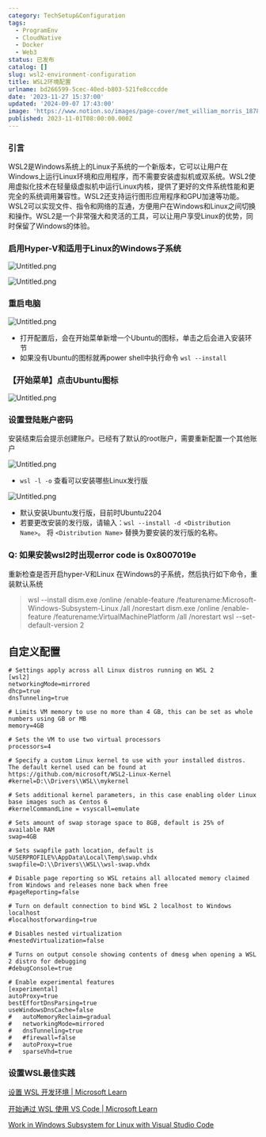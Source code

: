 ```yaml
---
category: TechSetup&Configuration
tags:
  - ProgramEnv
  - CloudNative
  - Docker
  - Web3
status: 已发布
catalog: []
slug: wsl2-environment-configuration
title: WSL2环境配置
urlname: bd266599-5cec-40ed-b803-521fe8cccdde
date: '2023-11-27 15:37:00'
updated: '2024-09-07 17:43:00'
image: 'https://www.notion.so/images/page-cover/met_william_morris_1878.jpg'
published: 2023-11-01T08:00:00.000Z
---
```


### 引言


WSL2是Windows系统上的Linux子系统的一个新版本，它可以让用户在Windows上运行Linux环境和应用程序，而不需要安装虚拟机或双系统。WSL2使用虚拟化技术在轻量级虚拟机中运行Linux内核，提供了更好的文件系统性能和更完全的系统调用兼容性。WSL2还支持运行图形应用程序和GPU加速等功能。WSL2可以实现文件、指令和网络的互通，方便用户在Windows和Linux之间切换和操作。WSL2是一个非常强大和灵活的工具，可以让用户享受Linux的优势，同时保留了Windows的体验。


### 启用Hyper-V和适用于Linux的Windows子系统


![Untitled.png](https://prod-files-secure.s3.us-west-2.amazonaws.com/5d24fe63-e567-4804-86f9-9fdc62e13082/62efe4d1-37d6-4606-a7b8-34dcd63ff38a/Untitled.png?X-Amz-Algorithm=AWS4-HMAC-SHA256&X-Amz-Content-Sha256=UNSIGNED-PAYLOAD&X-Amz-Credential=ASIAZI2LB466QYHBKVVV%2F20250304%2Fus-west-2%2Fs3%2Faws4_request&X-Amz-Date=20250304T213440Z&X-Amz-Expires=3600&X-Amz-Security-Token=IQoJb3JpZ2luX2VjEL3%2F%2F%2F%2F%2F%2F%2F%2F%2F%2FwEaCXVzLXdlc3QtMiJHMEUCIQDVTCdgkTRt9KPTLeddDzbc8FD8QRs7dFCstw20g9hFpAIgCoJ811FlOxFKQxrb59q1y6K1Ika8OhDq5UmVBDNg%2BPAqiAQI9v%2F%2F%2F%2F%2F%2F%2F%2F%2F%2FARAAGgw2Mzc0MjMxODM4MDUiDEGkbPwgGWXb55ybbircA5MWiq4U1fNQLYAMvHIz2O6t%2F5EVAh8W7fD1SiVUAY%2BdtutJIQtfroERZg9HsD1a8fYGGOUjb035fDEjmUFJvuGS6f4gneOMm%2BfmhCXdFBkZYY4KZgC4f4ZZVc6c5iRQiOKAol0QjosPyN4Kjwp2CuZN2AVo82HWlAFv0fQn%2Fcs9ePFWbVMhILkgvRmfy3LNPyCPUKcwNYbZoC9XouShuB2RiDQhx01XivRbFMDl6VWl03Za4M91UIHUD8KchL7Cc1t7E6tYD6MHtcDQ4zzkXt8RnUu9dpm7Vg3%2BAe47NPZriU%2FXRid0y5sA9lr5Phi9gEL%2FIlTCJGCGF%2FVmiclBZqO76vaxCW7HwfUycNsIh3JoDdTf6tmwoz4zncjKML7wimHpmieuNnC6V94OSCIe6PghuGjCOOQsAxCKNWEEErFQIKK9%2BsghYXXSlxToase%2BQMkdUp8Qa5F9gYFoshebGVC9rKP67EwkawI9YkZjxDReWEGzuWMXDC4rOZkEh%2BcGH8%2BHx4w7mhw626GdhunCH0xy9MwytF3h6r7RM32puXwfIfFtDPeUzY9YFrZ6Lt0nNJ7%2BY3s1X%2FpjviB2H%2FYnJ0%2FBC9bfEQKAPLUF6FzfEDB723td0oCjjVvmkFqMMJbbnb4GOqUBj8dIoKoEMviCZRwrBFrPFgMxfujfGf9qCXScm2EFXXQ9Y1dvXPhmV9G46FRPBHLhYummPH5tz7SLZXof9nQT%2FDQPcDxyJfBHXaACQSCh1ggvV3R0PsgluVz5mmBPCv6dMfA98V2SNLTlmHy5vWgnpZsMLpJgVJ7eMeSXqJTgTH4jnBeUgf8mpyIuYhwHvN%2FbRl6Hpj2MP2FDUUB22va1qcORryJV&X-Amz-Signature=18acb4e515214955720070db8379ab5e823788fbe81d0338706b9587b9ffde60&X-Amz-SignedHeaders=host&x-id=GetObject)


![Untitled.png](https://prod-files-secure.s3.us-west-2.amazonaws.com/5d24fe63-e567-4804-86f9-9fdc62e13082/74866fe6-9ce5-4055-94c5-4900f6f5ff8b/Untitled.png?X-Amz-Algorithm=AWS4-HMAC-SHA256&X-Amz-Content-Sha256=UNSIGNED-PAYLOAD&X-Amz-Credential=ASIAZI2LB466QYHBKVVV%2F20250304%2Fus-west-2%2Fs3%2Faws4_request&X-Amz-Date=20250304T213440Z&X-Amz-Expires=3600&X-Amz-Security-Token=IQoJb3JpZ2luX2VjEL3%2F%2F%2F%2F%2F%2F%2F%2F%2F%2FwEaCXVzLXdlc3QtMiJHMEUCIQDVTCdgkTRt9KPTLeddDzbc8FD8QRs7dFCstw20g9hFpAIgCoJ811FlOxFKQxrb59q1y6K1Ika8OhDq5UmVBDNg%2BPAqiAQI9v%2F%2F%2F%2F%2F%2F%2F%2F%2F%2FARAAGgw2Mzc0MjMxODM4MDUiDEGkbPwgGWXb55ybbircA5MWiq4U1fNQLYAMvHIz2O6t%2F5EVAh8W7fD1SiVUAY%2BdtutJIQtfroERZg9HsD1a8fYGGOUjb035fDEjmUFJvuGS6f4gneOMm%2BfmhCXdFBkZYY4KZgC4f4ZZVc6c5iRQiOKAol0QjosPyN4Kjwp2CuZN2AVo82HWlAFv0fQn%2Fcs9ePFWbVMhILkgvRmfy3LNPyCPUKcwNYbZoC9XouShuB2RiDQhx01XivRbFMDl6VWl03Za4M91UIHUD8KchL7Cc1t7E6tYD6MHtcDQ4zzkXt8RnUu9dpm7Vg3%2BAe47NPZriU%2FXRid0y5sA9lr5Phi9gEL%2FIlTCJGCGF%2FVmiclBZqO76vaxCW7HwfUycNsIh3JoDdTf6tmwoz4zncjKML7wimHpmieuNnC6V94OSCIe6PghuGjCOOQsAxCKNWEEErFQIKK9%2BsghYXXSlxToase%2BQMkdUp8Qa5F9gYFoshebGVC9rKP67EwkawI9YkZjxDReWEGzuWMXDC4rOZkEh%2BcGH8%2BHx4w7mhw626GdhunCH0xy9MwytF3h6r7RM32puXwfIfFtDPeUzY9YFrZ6Lt0nNJ7%2BY3s1X%2FpjviB2H%2FYnJ0%2FBC9bfEQKAPLUF6FzfEDB723td0oCjjVvmkFqMMJbbnb4GOqUBj8dIoKoEMviCZRwrBFrPFgMxfujfGf9qCXScm2EFXXQ9Y1dvXPhmV9G46FRPBHLhYummPH5tz7SLZXof9nQT%2FDQPcDxyJfBHXaACQSCh1ggvV3R0PsgluVz5mmBPCv6dMfA98V2SNLTlmHy5vWgnpZsMLpJgVJ7eMeSXqJTgTH4jnBeUgf8mpyIuYhwHvN%2FbRl6Hpj2MP2FDUUB22va1qcORryJV&X-Amz-Signature=06b4eb476fcf6cf151c1ba2d31eb583b66c69eee31568e123a0063c386a04e6d&X-Amz-SignedHeaders=host&x-id=GetObject)


### 重启电脑


![Untitled.png](https://prod-files-secure.s3.us-west-2.amazonaws.com/5d24fe63-e567-4804-86f9-9fdc62e13082/ed8ca255-2fda-4c1b-9b1a-f1896300e8e7/Untitled.png?X-Amz-Algorithm=AWS4-HMAC-SHA256&X-Amz-Content-Sha256=UNSIGNED-PAYLOAD&X-Amz-Credential=ASIAZI2LB466QYHBKVVV%2F20250304%2Fus-west-2%2Fs3%2Faws4_request&X-Amz-Date=20250304T213440Z&X-Amz-Expires=3600&X-Amz-Security-Token=IQoJb3JpZ2luX2VjEL3%2F%2F%2F%2F%2F%2F%2F%2F%2F%2FwEaCXVzLXdlc3QtMiJHMEUCIQDVTCdgkTRt9KPTLeddDzbc8FD8QRs7dFCstw20g9hFpAIgCoJ811FlOxFKQxrb59q1y6K1Ika8OhDq5UmVBDNg%2BPAqiAQI9v%2F%2F%2F%2F%2F%2F%2F%2F%2F%2FARAAGgw2Mzc0MjMxODM4MDUiDEGkbPwgGWXb55ybbircA5MWiq4U1fNQLYAMvHIz2O6t%2F5EVAh8W7fD1SiVUAY%2BdtutJIQtfroERZg9HsD1a8fYGGOUjb035fDEjmUFJvuGS6f4gneOMm%2BfmhCXdFBkZYY4KZgC4f4ZZVc6c5iRQiOKAol0QjosPyN4Kjwp2CuZN2AVo82HWlAFv0fQn%2Fcs9ePFWbVMhILkgvRmfy3LNPyCPUKcwNYbZoC9XouShuB2RiDQhx01XivRbFMDl6VWl03Za4M91UIHUD8KchL7Cc1t7E6tYD6MHtcDQ4zzkXt8RnUu9dpm7Vg3%2BAe47NPZriU%2FXRid0y5sA9lr5Phi9gEL%2FIlTCJGCGF%2FVmiclBZqO76vaxCW7HwfUycNsIh3JoDdTf6tmwoz4zncjKML7wimHpmieuNnC6V94OSCIe6PghuGjCOOQsAxCKNWEEErFQIKK9%2BsghYXXSlxToase%2BQMkdUp8Qa5F9gYFoshebGVC9rKP67EwkawI9YkZjxDReWEGzuWMXDC4rOZkEh%2BcGH8%2BHx4w7mhw626GdhunCH0xy9MwytF3h6r7RM32puXwfIfFtDPeUzY9YFrZ6Lt0nNJ7%2BY3s1X%2FpjviB2H%2FYnJ0%2FBC9bfEQKAPLUF6FzfEDB723td0oCjjVvmkFqMMJbbnb4GOqUBj8dIoKoEMviCZRwrBFrPFgMxfujfGf9qCXScm2EFXXQ9Y1dvXPhmV9G46FRPBHLhYummPH5tz7SLZXof9nQT%2FDQPcDxyJfBHXaACQSCh1ggvV3R0PsgluVz5mmBPCv6dMfA98V2SNLTlmHy5vWgnpZsMLpJgVJ7eMeSXqJTgTH4jnBeUgf8mpyIuYhwHvN%2FbRl6Hpj2MP2FDUUB22va1qcORryJV&X-Amz-Signature=11481537cc46a56221087eddcfa5d146baa3805a9b9b7f16c1905d211cc52574&X-Amz-SignedHeaders=host&x-id=GetObject)

- 打开配置后，会在开始菜单新增一个Ubuntu的图标，单击之后会进入安装环节
- 如果没有Ubuntu的图标就再power shell中执行命令 `wsl --install`

### 【开始菜单】点击Ubuntu图标


![Untitled.png](https://prod-files-secure.s3.us-west-2.amazonaws.com/5d24fe63-e567-4804-86f9-9fdc62e13082/d7415a12-f453-43fe-a604-a208d85638a3/Untitled.png?X-Amz-Algorithm=AWS4-HMAC-SHA256&X-Amz-Content-Sha256=UNSIGNED-PAYLOAD&X-Amz-Credential=ASIAZI2LB466QYHBKVVV%2F20250304%2Fus-west-2%2Fs3%2Faws4_request&X-Amz-Date=20250304T213440Z&X-Amz-Expires=3600&X-Amz-Security-Token=IQoJb3JpZ2luX2VjEL3%2F%2F%2F%2F%2F%2F%2F%2F%2F%2FwEaCXVzLXdlc3QtMiJHMEUCIQDVTCdgkTRt9KPTLeddDzbc8FD8QRs7dFCstw20g9hFpAIgCoJ811FlOxFKQxrb59q1y6K1Ika8OhDq5UmVBDNg%2BPAqiAQI9v%2F%2F%2F%2F%2F%2F%2F%2F%2F%2FARAAGgw2Mzc0MjMxODM4MDUiDEGkbPwgGWXb55ybbircA5MWiq4U1fNQLYAMvHIz2O6t%2F5EVAh8W7fD1SiVUAY%2BdtutJIQtfroERZg9HsD1a8fYGGOUjb035fDEjmUFJvuGS6f4gneOMm%2BfmhCXdFBkZYY4KZgC4f4ZZVc6c5iRQiOKAol0QjosPyN4Kjwp2CuZN2AVo82HWlAFv0fQn%2Fcs9ePFWbVMhILkgvRmfy3LNPyCPUKcwNYbZoC9XouShuB2RiDQhx01XivRbFMDl6VWl03Za4M91UIHUD8KchL7Cc1t7E6tYD6MHtcDQ4zzkXt8RnUu9dpm7Vg3%2BAe47NPZriU%2FXRid0y5sA9lr5Phi9gEL%2FIlTCJGCGF%2FVmiclBZqO76vaxCW7HwfUycNsIh3JoDdTf6tmwoz4zncjKML7wimHpmieuNnC6V94OSCIe6PghuGjCOOQsAxCKNWEEErFQIKK9%2BsghYXXSlxToase%2BQMkdUp8Qa5F9gYFoshebGVC9rKP67EwkawI9YkZjxDReWEGzuWMXDC4rOZkEh%2BcGH8%2BHx4w7mhw626GdhunCH0xy9MwytF3h6r7RM32puXwfIfFtDPeUzY9YFrZ6Lt0nNJ7%2BY3s1X%2FpjviB2H%2FYnJ0%2FBC9bfEQKAPLUF6FzfEDB723td0oCjjVvmkFqMMJbbnb4GOqUBj8dIoKoEMviCZRwrBFrPFgMxfujfGf9qCXScm2EFXXQ9Y1dvXPhmV9G46FRPBHLhYummPH5tz7SLZXof9nQT%2FDQPcDxyJfBHXaACQSCh1ggvV3R0PsgluVz5mmBPCv6dMfA98V2SNLTlmHy5vWgnpZsMLpJgVJ7eMeSXqJTgTH4jnBeUgf8mpyIuYhwHvN%2FbRl6Hpj2MP2FDUUB22va1qcORryJV&X-Amz-Signature=114518d9f1f1a4caa4fefb9e5e077deeae2d831e19a474ce4b842a22e5c305ed&X-Amz-SignedHeaders=host&x-id=GetObject)


### 设置登陆账户密码


安装结束后会提示创建账户。已经有了默认的root账户，需要重新配置一个其他账户


![Untitled.png](https://prod-files-secure.s3.us-west-2.amazonaws.com/5d24fe63-e567-4804-86f9-9fdc62e13082/bb38a6ce-031e-4122-9787-de509d2240bf/Untitled.png?X-Amz-Algorithm=AWS4-HMAC-SHA256&X-Amz-Content-Sha256=UNSIGNED-PAYLOAD&X-Amz-Credential=ASIAZI2LB466QYHBKVVV%2F20250304%2Fus-west-2%2Fs3%2Faws4_request&X-Amz-Date=20250304T213440Z&X-Amz-Expires=3600&X-Amz-Security-Token=IQoJb3JpZ2luX2VjEL3%2F%2F%2F%2F%2F%2F%2F%2F%2F%2FwEaCXVzLXdlc3QtMiJHMEUCIQDVTCdgkTRt9KPTLeddDzbc8FD8QRs7dFCstw20g9hFpAIgCoJ811FlOxFKQxrb59q1y6K1Ika8OhDq5UmVBDNg%2BPAqiAQI9v%2F%2F%2F%2F%2F%2F%2F%2F%2F%2FARAAGgw2Mzc0MjMxODM4MDUiDEGkbPwgGWXb55ybbircA5MWiq4U1fNQLYAMvHIz2O6t%2F5EVAh8W7fD1SiVUAY%2BdtutJIQtfroERZg9HsD1a8fYGGOUjb035fDEjmUFJvuGS6f4gneOMm%2BfmhCXdFBkZYY4KZgC4f4ZZVc6c5iRQiOKAol0QjosPyN4Kjwp2CuZN2AVo82HWlAFv0fQn%2Fcs9ePFWbVMhILkgvRmfy3LNPyCPUKcwNYbZoC9XouShuB2RiDQhx01XivRbFMDl6VWl03Za4M91UIHUD8KchL7Cc1t7E6tYD6MHtcDQ4zzkXt8RnUu9dpm7Vg3%2BAe47NPZriU%2FXRid0y5sA9lr5Phi9gEL%2FIlTCJGCGF%2FVmiclBZqO76vaxCW7HwfUycNsIh3JoDdTf6tmwoz4zncjKML7wimHpmieuNnC6V94OSCIe6PghuGjCOOQsAxCKNWEEErFQIKK9%2BsghYXXSlxToase%2BQMkdUp8Qa5F9gYFoshebGVC9rKP67EwkawI9YkZjxDReWEGzuWMXDC4rOZkEh%2BcGH8%2BHx4w7mhw626GdhunCH0xy9MwytF3h6r7RM32puXwfIfFtDPeUzY9YFrZ6Lt0nNJ7%2BY3s1X%2FpjviB2H%2FYnJ0%2FBC9bfEQKAPLUF6FzfEDB723td0oCjjVvmkFqMMJbbnb4GOqUBj8dIoKoEMviCZRwrBFrPFgMxfujfGf9qCXScm2EFXXQ9Y1dvXPhmV9G46FRPBHLhYummPH5tz7SLZXof9nQT%2FDQPcDxyJfBHXaACQSCh1ggvV3R0PsgluVz5mmBPCv6dMfA98V2SNLTlmHy5vWgnpZsMLpJgVJ7eMeSXqJTgTH4jnBeUgf8mpyIuYhwHvN%2FbRl6Hpj2MP2FDUUB22va1qcORryJV&X-Amz-Signature=dcc335a0557ab460c75677ec43ba7a6060f119c0a9a553e2e5171145567d99ad&X-Amz-SignedHeaders=host&x-id=GetObject)

- `wsl -l -o` 查看可以安装哪些Linux发行版

![Untitled.png](https://prod-files-secure.s3.us-west-2.amazonaws.com/5d24fe63-e567-4804-86f9-9fdc62e13082/4b4e5e2f-4e13-4651-8884-559a62c38137/Untitled.png?X-Amz-Algorithm=AWS4-HMAC-SHA256&X-Amz-Content-Sha256=UNSIGNED-PAYLOAD&X-Amz-Credential=ASIAZI2LB466QYHBKVVV%2F20250304%2Fus-west-2%2Fs3%2Faws4_request&X-Amz-Date=20250304T213440Z&X-Amz-Expires=3600&X-Amz-Security-Token=IQoJb3JpZ2luX2VjEL3%2F%2F%2F%2F%2F%2F%2F%2F%2F%2FwEaCXVzLXdlc3QtMiJHMEUCIQDVTCdgkTRt9KPTLeddDzbc8FD8QRs7dFCstw20g9hFpAIgCoJ811FlOxFKQxrb59q1y6K1Ika8OhDq5UmVBDNg%2BPAqiAQI9v%2F%2F%2F%2F%2F%2F%2F%2F%2F%2FARAAGgw2Mzc0MjMxODM4MDUiDEGkbPwgGWXb55ybbircA5MWiq4U1fNQLYAMvHIz2O6t%2F5EVAh8W7fD1SiVUAY%2BdtutJIQtfroERZg9HsD1a8fYGGOUjb035fDEjmUFJvuGS6f4gneOMm%2BfmhCXdFBkZYY4KZgC4f4ZZVc6c5iRQiOKAol0QjosPyN4Kjwp2CuZN2AVo82HWlAFv0fQn%2Fcs9ePFWbVMhILkgvRmfy3LNPyCPUKcwNYbZoC9XouShuB2RiDQhx01XivRbFMDl6VWl03Za4M91UIHUD8KchL7Cc1t7E6tYD6MHtcDQ4zzkXt8RnUu9dpm7Vg3%2BAe47NPZriU%2FXRid0y5sA9lr5Phi9gEL%2FIlTCJGCGF%2FVmiclBZqO76vaxCW7HwfUycNsIh3JoDdTf6tmwoz4zncjKML7wimHpmieuNnC6V94OSCIe6PghuGjCOOQsAxCKNWEEErFQIKK9%2BsghYXXSlxToase%2BQMkdUp8Qa5F9gYFoshebGVC9rKP67EwkawI9YkZjxDReWEGzuWMXDC4rOZkEh%2BcGH8%2BHx4w7mhw626GdhunCH0xy9MwytF3h6r7RM32puXwfIfFtDPeUzY9YFrZ6Lt0nNJ7%2BY3s1X%2FpjviB2H%2FYnJ0%2FBC9bfEQKAPLUF6FzfEDB723td0oCjjVvmkFqMMJbbnb4GOqUBj8dIoKoEMviCZRwrBFrPFgMxfujfGf9qCXScm2EFXXQ9Y1dvXPhmV9G46FRPBHLhYummPH5tz7SLZXof9nQT%2FDQPcDxyJfBHXaACQSCh1ggvV3R0PsgluVz5mmBPCv6dMfA98V2SNLTlmHy5vWgnpZsMLpJgVJ7eMeSXqJTgTH4jnBeUgf8mpyIuYhwHvN%2FbRl6Hpj2MP2FDUUB22va1qcORryJV&X-Amz-Signature=e639552bfa5e15c1c41deb8c86d760241aeef900ddd6cb875ac6b958dc11d66d&X-Amz-SignedHeaders=host&x-id=GetObject)

- 默认安装Ubuntu发行版，目前时Ubuntu2204
- 若要更改安装的发行版，请输入：`wsl --install -d <Distribution Name>`。 将 `<Distribution Name>` 替换为要安装的发行版的名称。

### Q: 如果安装wsl2时出现error code is 0x8007019e


重新检查是否开启hyper-V和Linux 在Windows的子系统，然后执行如下命令，重装默认系统

> wsl --install
> dism.exe /online /enable-feature /featurename:Microsoft-Windows-Subsystem-Linux /all /norestart
> dism.exe /online /enable-feature /featurename:VirtualMachinePlatform /all /norestart
> wsl --set-default-version 2

## 自定义配置


```shell
# Settings apply across all Linux distros running on WSL 2
[wsl2]
networkingMode=mirrored
dhcp=true
dnsTunneling=true

# Limits VM memory to use no more than 4 GB, this can be set as whole numbers using GB or MB
memory=4GB 

# Sets the VM to use two virtual processors
processors=4

# Specify a custom Linux kernel to use with your installed distros. The default kernel used can be found at https://github.com/microsoft/WSL2-Linux-Kernel
#kernel=D:\\Drivers\\WSL\\mykernel

# Sets additional kernel parameters, in this case enabling older Linux base images such as Centos 6
#kernelCommandLine = vsyscall=emulate

# Sets amount of swap storage space to 8GB, default is 25% of available RAM
swap=4GB

# Sets swapfile path location, default is %USERPROFILE%\AppData\Local\Temp\swap.vhdx
swapfile=D:\\Drivers\\WSL\\wsl-swap.vhdx

# Disable page reporting so WSL retains all allocated memory claimed from Windows and releases none back when free
#pageReporting=false

# Turn on default connection to bind WSL 2 localhost to Windows localhost
#localhostforwarding=true

# Disables nested virtualization
#nestedVirtualization=false

# Turns on output console showing contents of dmesg when opening a WSL 2 distro for debugging
#debugConsole=true

# Enable experimental features
[experimental]
autoProxy=true
bestEffortDnsParsing=true
useWindowsDnsCache=false
#   autoMemoryReclaim=gradual
#   networkingMode=mirrored
#   dnsTunneling=true
#   #firewall=false
#   autoProxy=true
#   sparseVhd=true
```


### 设置WSL最佳实践


[设置 WSL 开发环境 | Microsoft Learn](https://learn.microsoft.com/zh-cn/windows/wsl/setup/environment#set-up-your-linux-username-and-password)


[开始通过 WSL 使用 VS Code | Microsoft Learn](https://learn.microsoft.com/zh-cn/windows/wsl/tutorials/wsl-vscode)


[Work in Windows Subsystem for Linux with Visual Studio Code](https://code.visualstudio.com/docs/remote/wsl-tutorial)

